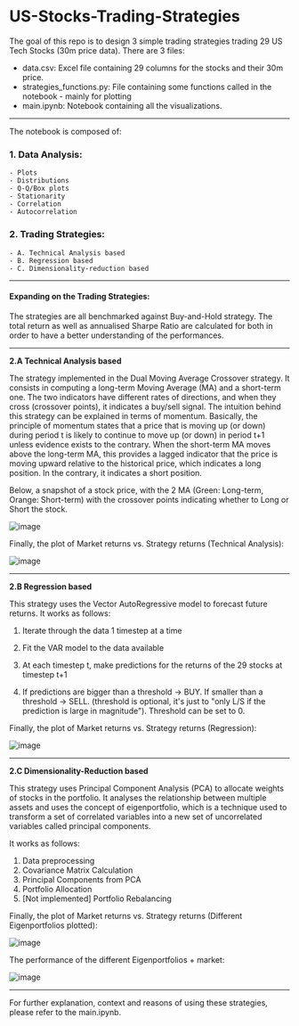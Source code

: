 # US-Stocks-Trading-Strategies
The goal of this repo is to design 3 simple trading strategies trading 29 US Tech Stocks (30m price data). There are 3 files:

- data.csv: Excel file containing 29 columns for the stocks and their 30m price.
- strategies_functions.py: File containing some functions called in the notebook - mainly for plotting
- main.ipynb: Notebook containing all the visualizations.

_______________________________________________________________________________________________________________________________
The notebook is composed of:

### **1. Data Analysis:**
    - Plots
    - Distributions
    - Q-Q/Box plots
    - Stationarity
    - Correlation
    - Autocorrelation
### **2. Trading Strategies:**
    - A. Technical Analysis based
    - B. Regression based
    - C. Dimensionality-reduction based
_______________________________________________________________________________________________________________________________

#### Expanding on the Trading Strategies:

The strategies are all benchmarked against Buy-and-Hold strategy. The total return as well as annualised Sharpe Ratio are calculated for both in order to have a better understanding of the performances.

_______________________________________________________________________________________________________________________________

**2.A Technical Analysis based**

The strategy implemented in the Dual Moving Average Crossover strategy. It consists in computing a long-term Moving Average (MA) and a short-term one. The two indicators have different rates of directions, and when they cross (crossover points), it indicates a buy/sell signal. The intuition behind this strategy can be explained in terms of momentum. Basically, the principle of momentum states that a price that is moving up (or down) during period t is likely to continue to move up (or down) in period t+1 unless evidence exists to the contrary. When the short-term MA moves above the long-term MA, this provides a lagged indicator that the price is moving upward relative to the historical price, which indicates a long position. In the contrary, it indicates a short position.

Below, a snapshot of a stock price, with the 2 MA (Green: Long-term, Orange: Short-term) with the crossover points indicating whether to Long or Short the stock.

![image](https://github.com/fernando2xV/US-Stocks-Trading-Strategies/assets/53314986/5019e429-f2ef-41fa-9e7e-0646a8e40405)

Finally, the plot of Market returns vs. Strategy returns (Technical Analysis):

![image](https://github.com/fernando2xV/US-Stocks-Trading-Strategies/assets/53314986/a4acba8b-c99a-46d6-833c-691f91bcd67a)

_______________________________________________________________________________________________________________________________

**2.B Regression based**

This strategy uses the Vector AutoRegressive model to forecast future returns. It works as follows:

1. Iterate through the data 1 timestep at a time

2. Fit the VAR model to the data available

3. At each timestep t, make predictions for the returns of the 29 stocks at timestep t+1

4. If predictions are bigger than a threshold -> BUY. If smaller than a threshold -> SELL. (threshold is optional, it's just to "only L/S if the prediction is large in magnitude"). Threshold can be set to 0.

Finally, the plot of Market returns vs. Strategy returns (Regression):

![image](https://github.com/fernando2xV/US-Stocks-Trading-Strategies/assets/53314986/93b706b1-db1b-47e3-b859-82b9a40a4f44)

_______________________________________________________________________________________________________________________________

**2.C Dimensionality-Reduction based**

This strategy uses Principal Component Analysis (PCA) to allocate weights of stocks in the portfolio. It analyses the relationship between multiple assets and uses the concept of eigenportfolio, which is a technique used to transform a set of correlated variables into a new set of uncorrelated variables called principal components.

It works as follows:

1. Data preprocessing
2. Covariance Matrix Calculation
3. Principal Components from PCA
4. Portfolio Allocation
5. [Not implemented] Portfolio Rebalancing

Finally, the plot of Market returns vs. Strategy returns (Different Eigenportfolios plotted):

![image](https://github.com/fernando2xV/US-Stocks-Trading-Strategies/assets/53314986/2c976a14-c9fa-4de4-bb7b-063ba47ce7e3)

The performance of the different Eigenportfolios + market:

![image](https://github.com/fernando2xV/US-Stocks-Trading-Strategies/assets/53314986/3bfde4f7-e0b2-4c27-b95c-7ef6b76e6623)

_______________________________________________________________________________________________________________________________

For further explanation, context and reasons of using these strategies, please refer to the main.ipynb.
